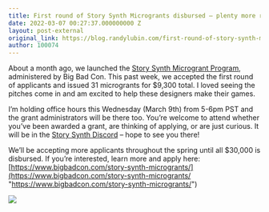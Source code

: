 ```yaml
---
title: First round of Story Synth Microgrants disbursed – plenty more remaining!
date: 2022-03-07 00:27:37.000000000 Z
layout: post-external
original_link: https://blog.randylubin.com/first-round-of-story-synth-microgrants-disbursed-plenty-more-remaining
author: 100074
---
```


About a month ago, we launched the [Story Synth Microgrant Program](https://blog.randylubin.com/story-synth-grant-program), administered by Big Bad Con. This past week, we accepted the first round of applicants and issued 31 microgrants for $9,300 total. I loved seeing the pitches come in and am excited to help these designers make their games.

I’m holding office hours this Wednesday (March 9th) from 5-6pm PST and the grant administrators will be there too. You’re welcome to attend whether you’ve been awarded a grant, are thinking of applying, or are just curious. It will be in the [Story Synth Discord](https://discord.gg/GNaaRbz7KX) – hope to see you there!

We’ll be accepting more applicants throughout the spring until all $30,000 is disbursed. If you’re interested, learn more and apply here: [https://www.bigbadcon.com/story-synth-microgrants/](https://www.bigbadcon.com/story-synth-microgrants/ "https://www.bigbadcon.com/story-synth-microgrants/")

![](https://blog.randylubin.com/images/story-synth-and-big-bad-con-microgrant-banner.png)
